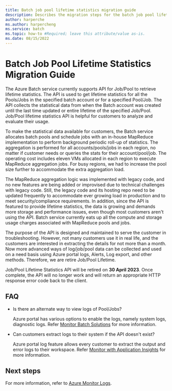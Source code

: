 ```yaml
---
title: Batch job pool lifetime statistics migration guide
description: Describes the migration steps for the batch job pool lifetime statistics and the end of support details.
author: harperche
ms.author: harpercheng
ms.service: batch
ms.topic: how-to #Required; leave this attribute/value as-is.
ms.date: 08/15/2022
---
```

# Batch Job Pool Lifetime Statistics Migration Guide

The Azure Batch service currently supports API for Job/Pool to retrieve lifetime statistics. The API is used to get lifetime statistics for all the Pools/Jobs in the specified batch account or for a specified Pool/Job. The API collects the statistical data from when the Batch account was created until the last time updated or entire lifetime of the specified Job/Pool. Job/Pool lifetime statistics API is helpful for customers to analyze and evaluate their usage.

To make the statistical data available for customers, the Batch service allocates batch pools and schedule jobs with an in-house MapReduce implementation to perform background periodic roll-up of statistics. The aggregation is performed for all accounts/pools/jobs in each region, no matter if customer needs or queries the stats for their account/pool/job. The operating cost includes eleven VMs allocated in each region to execute MapReduce aggregation jobs. For busy regions, we had to increase the pool size further to accommodate the extra aggregation load.

The MapReduce aggregation logic was implemented with legacy code, and no new features are being added or improvised due to technical challenges with legacy code. Still, the legacy code and its hosting repo need to be updated frequently to accommodate ever growing load in production and to meet security/compliance requirements. In addition, since the API is featured to provide lifetime statistics, the data is growing and demands more storage and performance issues, even though most customers aren't using the API. Batch service currently eats up all the compute and storage usage charges associated with MapReduce pools and jobs.

The purpose of the API is designed and maintained to serve the customer in troubleshooting. However, not many customers use it in real life, and the customers are interested in extracting the details for not more than a month. Now more advanced ways of log/job/pool data can be collected and used on a need basis using Azure portal logs, Alerts, Log export, and other methods. Therefore, we are retire Job/Pool Lifetime.

Job/Pool Lifetime Statistics API will be retired on **30 April 2023**. Once complete, the API will no longer work and will return an appropriate HTTP response error code back to the client.

## FAQ

* Is there an alternate way to view logs of Pool/Jobs?

   Azure portal has various options to enable the logs, namely system logs, diagnostic logs. Refer [Monitor Batch Solutions](./monitoring-overview.md) for more information.

* Can customers extract logs to their system if the API doesn't exist? 

   Azure portal log feature allows every customer to extract the output and error logs to their workspace. Refer [Monitor with Application Insights](./monitor-application-insights.md) for more information.

## Next steps

For more information, refer to [Azure Monitor Logs](../azure-monitor/logs/data-platform-logs.md).
